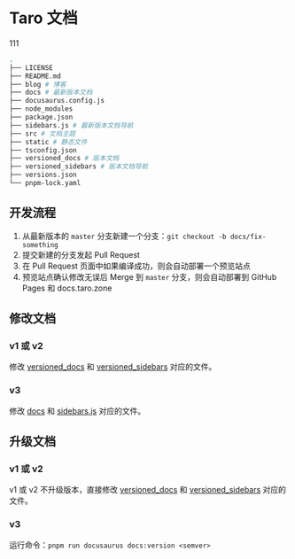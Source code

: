 # Taro 文档
111
```bash
.
├── LICENSE
├── README.md
├── blog # 博客
├── docs # 最新版本文档
├── docusaurus.config.js
├── node_modules
├── package.json
├── sidebars.js # 最新版本文档导航
├── src # 文档主题
├── static # 静态文件
├── tsconfig.json
├── versioned_docs # 版本文档
├── versioned_sidebars # 版本文档导航
├── versions.json
└── pnpm-lock.yaml
```

## 开发流程

1. 从最新版本的 `master` 分支新建一个分支：`git checkout -b docs/fix-something`
2. 提交新建的分支发起 Pull Request
3. 在 Pull Request 页面中如果编译成功，则会自动部署一个预览站点
4. 预览站点确认修改无误后 Merge 到 `master` 分支，则会自动部署到 GitHub Pages 和 docs.taro.zone

## 修改文档

### v1 或 v2

修改 [versioned_docs](./versioned_docs) 和 [versioned_sidebars](./versioned_sidebars) 对应的文件。

### v3

修改 [docs](./docs) 和 [sidebars.js](./sidebars.js) 对应的文件。

## 升级文档

### v1 或 v2

v1 或 v2 不升级版本，直接修改 [versioned_docs](./versioned_docs) 和 [versioned_sidebars](./versioned_sidebars) 对应的文件。

### v3

运行命令：`pnpm run docusaurus docs:version <semver>`
